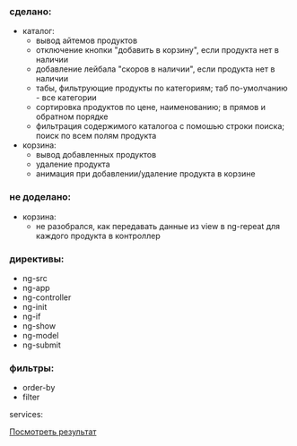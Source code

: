 ### сделано: 
  + каталог:
    - вывод айтемов продуктов
    - отключение кнопки "добавить в корзину", если продукта нет в наличии
    - добавление лейбала "скоров в наличии", если продукта нет в наличии
    - табы, фильтрующие продукты по категориям; таб по-умолчанию - все категории
    - сортировка продуктов по цене, наименованию; в прямов и обратном порядке
    - фильтрация содержимого каталогоа с помошью строки поиска; поиск по всем полям продукта
  + корзина: 
    - вывод добавленных продуктов
    - удаление продукта
    - анимация при добавлении/удаление продукта в корзине

### не доделано:
  + корзина:
    - не разобрался, как передавать данные из view в ng-repeat для каждого продукта в контроллер

### директивы:
  + ng-src
  + ng-app
  + ng-controller 
  + ng-init
  + ng-if
  + ng-show
  + ng-model
  + ng-submit

### фильтры:
  + order-by
  + filter

services: 
  

[Посмотреть результат](http://ifeatit.github.io/angular1x)
